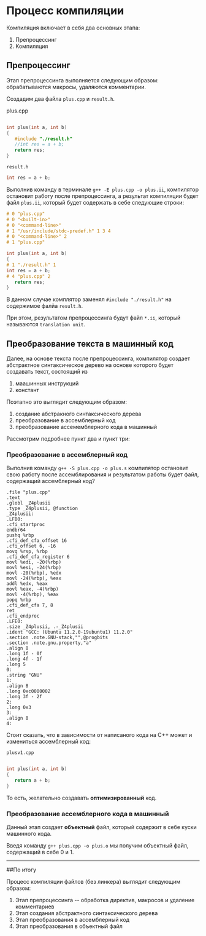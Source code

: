 # Процесс компиляции

Компиляция включает в себя два основных этапа:
1. Препроцессинг
2. Компиляция

## Препроцессинг

Этап препроцессинга выполняется следующим образом: обрабатываются макросы, удаляются комментарии.

Создадим два файла `plus.cpp` и `result.h`.

plus.cpp
```cpp

int plus(int a, int b)
{
   #include "./result.h"
   //int res = a + b;
   return res;
}
```

`result.h`
```cpp
int res = a + b;
```

Выполнив команду в терминале `g++ -E plus.cpp -o plus.ii`, компилятор остановит работу после препроцессинга, а результат компиляции будет файл `plus.ii`,
который будет содержать в себе следующие строки:

```cpp
# 0 "plus.cpp"
# 0 "<built-in>"
# 0 "<command-line>"
# 1 "/usr/include/stdc-predef.h" 1 3 4
# 0 "<command-line>" 2
# 1 "plus.cpp"

int plus(int a, int b)
{
# 1 "./result.h" 1
int res = a + b;
# 4 "plus.cpp" 2
   return res;
}
```

В данном случае комплятор заменял `#include "./result.h"` на содержимое фалйа `result.h`. 

При этом, результатом препроцессинга будут файл `*.ii`, который называются `translation unit`.

## Преобразование текста в машинный код

Далее, на основе текста после препроцессинга, компилятор создает абстрактное синтаксическое дерево на основе которого будет создавать текст, состоящий из
1. маашинных инструкций
2. констант

Поэтапно это выглядит следующим образом:
1. создание абстракного синтаксического дерева
2. преобразование в ассемблерный код
3. преобразование ассемемблерного кода в машинный

Рассмотрим подробнее пункт два и пункт три:

### Преобразование в ассемблерный код

Выполнив команду `g++ -S plus.cpp -o plus.s` компилятор остановит свою работу после ассемблирования и результатом работы будет файл, содержащий ассемблерный код?

```assembly
.file "plus.cpp"
.text
.globl _Z4plusii
.type _Z4plusii, @function
_Z4plusii:
.LFB0:
.cfi_startproc
endbr64
pushq %rbp
.cfi_def_cfa_offset 16
.cfi_offset 6, -16
movq %rsp, %rbp
.cfi_def_cfa_register 6
movl %edi, -20(%rbp)
movl %esi, -24(%rbp)
movl -20(%rbp), %edx
movl -24(%rbp), %eax
addl %edx, %eax
movl %eax, -4(%rbp)
movl -4(%rbp), %eax
popq %rbp
.cfi_def_cfa 7, 8
ret
.cfi_endproc
.LFE0:
.size _Z4plusii, .-_Z4plusii
.ident "GCC: (Ubuntu 11.2.0-19ubuntu1) 11.2.0"
.section .note.GNU-stack,"",@progbits
.section .note.gnu.property,"a"
.align 8
.long 1f - 0f
.long 4f - 1f
.long 5
0:
.string "GNU"
1:
.align 8
.long 0xc0000002
.long 3f - 2f
2:
.long 0x3
3:
.align 8
4:
```

Стоит сказать, что в зависимости от написаного кода на C++ может и измениться ассемблерный код:

`plusv1.cpp`
```cpp

int plus(int a, int b)
{
   return a + b;
}
```

То есть, желательно создавать **оптимизированный** код.

### Преобразование ассемблерного кода в машинный

Данный этап создает **объектный** файл, который содержит в себе куски машинного кода.

Введя команду `g++ plus.cpp -o plus.o` мы получим объектный файл, содержащий в себе 0 и 1.

---
##По итогу

Процесс компиляции файлов (без линкера) выглядит следующим образом:
1. Этап препроцессинга -- обработка директив, макросов и удаление комментариев
2. Этап создания абстрактного синтаксического дерева
3. Этап преобразования в ассемблерный код
4. Этап преобразования в объектный файл
